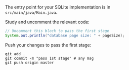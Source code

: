 The entry point for your SQLite implementation is in `src/main/java/Main.java`.

Study and uncomment the relevant code: 

```java
// Uncomment this block to pass the first stage
System.out.println("database page size: " + pageSize);
```

Push your changes to pass the first stage:

```
git add .
git commit -m "pass 1st stage" # any msg
git push origin master
```

